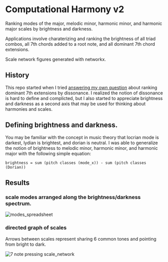 # Computational Harmony v2

Ranking modes of the major, melodic minor, harmonic minor, and harmonic major scales by brightness and darkness.

Applications involve charaterizing and ranking the brightness of all triad combos, all 7th chords added to a root note, and all dominant 7th chord extensions.

Scale network figures generated with networkx.

## History

This repo started when I tried [answering my own question](https://music.stackexchange.com/questions/67293/ranking-dominant-chord-alterations-by-dissonance) about ranking dominant 7th extensions by dissonance.  I realized the notion of dissonance is hard to define and complicted, but I also started to appreciate brightness and darkness as a second axis that may be used for thinking about harmonies and scales.

## Defining brightness and darkness.

You may be familiar with the concept in music theory that locrian mode is darkest, lydian is brightest, and dorian is neutral.  I was able to generalize the notion of brightness to melodic minor, harmonic minor, and harmonic major with the following simple equation:

```brightness = sum (pitch classes (mode_x)) - sum (pitch classes (Dorian))```

## Results

### scale modes arranged along the brightness/darkness spectrum.

![modes_spreadsheet](figures/modes_spreadsheet.png)

### directed graph of scales 

Arrows between scales represent sharing 6 common tones and pointing from bright to dark. 

![7 note pressing scale_network](figures/7_note_pressing_scale_network.png)
